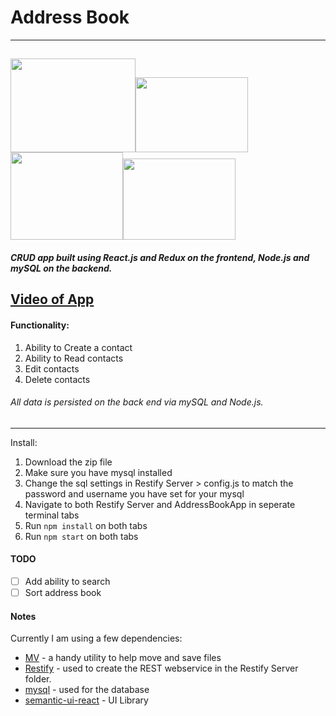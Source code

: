 # Address Book
---
<img src="https://upload.wikimedia.org/wikipedia/commons/thumb/a/a7/React-icon.svg/150px-React-icon.svg.png" width="200" height="150"><img src="https://www.mysql.com/common/logos/includes-mysql-167x86.png" width="180" height="120"><img src="https://raw.githubusercontent.com/reactjs/redux/master/logo/logo.png" width="180" height="140"><img src="https://upload.wikimedia.org/wikipedia/commons/thumb/d/d9/Node.js_logo.svg/256px-Node.js_logo.svg.png" width="180" height="130">
---
##### CRUD app built using React.js and Redux on the frontend, Node.js and mySQL on the backend.
[Video of App](https://vimeo.com/265299862)
---
#### Functionality:
1. Ability to Create a contact
2. Ability to Read contacts
3. Edit contacts
4. Delete contacts

###### All data is persisted on the back end via mySQL and Node.js.
---
Install:
1. Download the zip file
2. Make sure you have mysql installed
3. Change the sql settings in Restify Server > config.js to match the password and username you have set for your mysql
4. Navigate to both Restify Server and AddressBookApp in seperate terminal tabs
5. Run `npm install` on both tabs
6. Run `npm start` on both tabs

#### TODO
- [ ] Add ability to search
- [ ] Sort address book

#### Notes
Currently I am using a few dependencies:

- [MV](https://www.npmjs.com/package/mv) - a handy utility to help move and save files
- [Restify](https://www.npmjs.com/package/restify) - used to create the REST webservice in the Restify Server folder.
- [mysql](https://www.npmjs.com/package/mysql) - used for the database
- [semantic-ui-react](https://www.npmjs.com/package/semantic-ui-react) - UI Library
